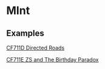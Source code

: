 # MInt
## Examples
[CF711D Directed Roads](https://codeforces.com/contest/711/submission/279793969)

[CF711E ZS and The Birthday Paradox](https://codeforces.com/contest/711/submission/279798477)
